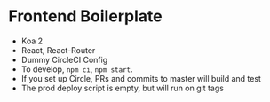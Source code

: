 # Frontend Boilerplate

* Koa 2
* React, React-Router
* Dummy CircleCI Config
* To develop, `npm ci`, `npm start`.
* If you set up Circle, PRs and commits to master will build and test
* The prod deploy script is empty, but will run on git tags
